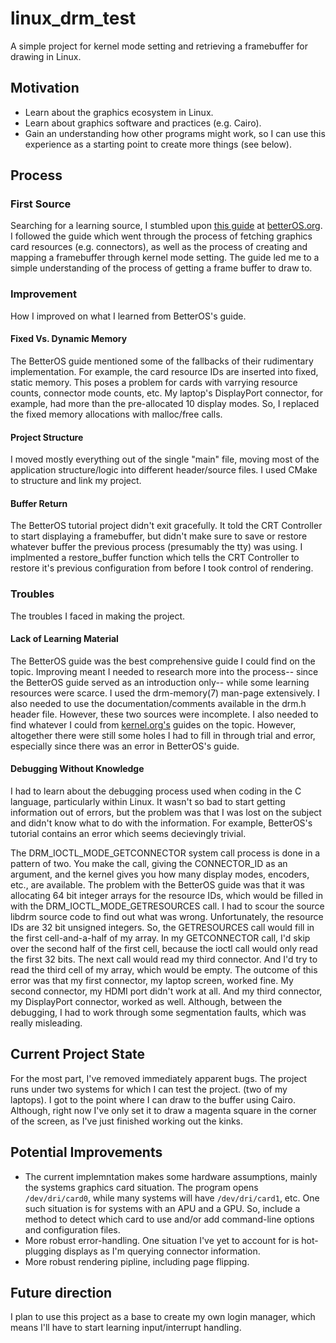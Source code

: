 # linux_drm_test

A simple project for kernel mode setting and retrieving a framebuffer for drawing in Linux.

## Motivation  
* Learn about the graphics ecosystem in Linux.
* Learn about graphics software and practices (e.g. Cairo).
* Gain an understanding how other programs might work, so I can use this experience as a starting point to create more things (see below).

## Process  

### First Source    
Searching for a learning source, I stumbled upon [this guide](http://betteros.org/tut/graphics1.php#dumb) at [betterOS.org](betterOS.org). I followed the guide which went through the process of fetching graphics card resources (e.g. connectors), as well as the process of creating and mapping a framebuffer through kernel mode setting. The guide led me to a simple understanding of the process of getting a frame buffer to draw to.   

### Improvement  
How I improved on what I learned from BetterOS's guide.

#### Fixed Vs. Dynamic Memory    
The BetterOS guide mentioned some of the fallbacks of their rudimentary implementation. For example, the card resource IDs are inserted into fixed, static memory. This poses a problem for cards with varrying resource counts, connector mode counts, etc. My laptop's DisplayPort connector, for example, had more than the pre-allocated 10 display modes. So, I replaced the fixed memory allocations with malloc/free calls.

#### Project Structure    
I moved mostly everything out of the single "main" file, moving most of the application structure/logic into different header/source files. I used CMake to structure and link my project.

#### Buffer Return    
The BetterOS tutorial project didn't exit gracefully. It told the CRT Controller to start displaying a framebuffer, but didn't make sure to save or restore whatever buffer the previous process (presumably the tty) was using. I implmented a restore_buffer function which tells the CRT Controller to restore it's previous configuration from before I took control of rendering.

### Troubles    
The troubles I faced in making the project.

#### Lack of Learning Material  
The BetterOS guide was the best comprehensive guide I could find on the topic. Improving meant I needed to research more into the process-- since the BetterOS guide served as an introduction only-- while some learning resources were scarce. I used the drm-memory(7) man-page extensively. I also needed to use the documentation/comments available in the drm.h header file. However, these two sources were incomplete. I also needed to find whatever I could from [kernel.org's](kernel.org) guides on the topic. However, altogether there were still some holes I had to fill in through trial and error, especially since there was an error in BetterOS's guide. 

#### Debugging Without Knowledge    
I had to learn about the debugging process used when coding in the C language, particularly within Linux. It wasn't so bad to start getting information out of errors, but the problem was that I was lost on the subject and didn't know what to do with the information. For example, BetterOS's tutorial contains an error which seems decievingly trivial.  

The DRM_IOCTL_MODE_GETCONNECTOR system call process is done in a pattern of two. You make the call, giving the CONNECTOR_ID as an argument, and the kernel gives you how many display modes, encoders, etc., are available. The problem with the BetterOS guide was that it was allocating 64 bit integer arrays for the resource IDs, which would be filled in with the DRM_IOCTL_MODE_GETRESOURCES call. I had to scour the source libdrm source code to find out what was wrong. Unfortunately, the resource IDs are 32 bit unsigned integers. So, the GETRESOURCES call would fill in the first cell-and-a-half of my array. In my GETCONNECTOR call, I'd skip over the second half of the first cell, because the ioctl call would only read the first 32 bits. The next call would read my third connector. And I'd try to read the third cell of my array, which would be empty. The outcome of this error was that my first connector, my laptop screen, worked fine. My second connector, my HDMI port didn't work at all. And my third connector, my DisplayPort connector, worked as well. Although, between the debugging, I had to work through some segmentation faults, which was really misleading.

## Current Project State    
For the most part, I've removed immediately apparent bugs. The project runs under two systems for which I can test the project. (two of my laptops). I got to the point where I can draw to the buffer using Cairo. Although, right now I've only set it to draw a magenta square in the corner of the screen, as I've just finished working out the kinks. 

## Potential Improvements    
* The current implemntation makes some hardware assumptions, mainly the systems graphics card situation. The program opens `/dev/dri/card0`, while many systems will have `/dev/dri/card1`, etc. One such situation is for systems with an APU and a GPU. So, include a method to detect which card to use and/or add command-line options and configuration files.
* More robust error-handling. One situation I've yet to account for is hot-plugging displays as I'm querying connector information. 
* More robust rendering pipline, including page flipping.

## Future direction    
I plan to use this project as a base to create my own login manager, which means I'll have to start learning input/interrupt handling.
